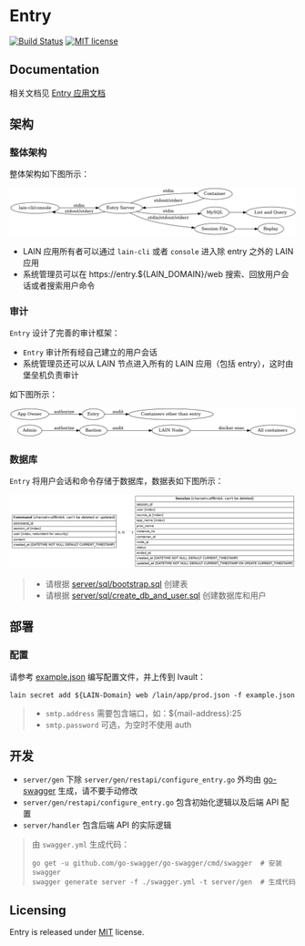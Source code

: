 # Entry

[![Build Status](https://travis-ci.org/laincloud/entry.svg?branch=master)](https://travis-ci.org/laincloud/entry)
[![MIT license](https://img.shields.io/github/license/mashape/apistatus.svg)](https://opensource.org/licenses/MIT)

## Documentation

相关文档见 [Entry 应用文档](https://laincloud.gitbooks.io/white-paper/content/outofbox/entry.html)

## 架构

### 整体架构

整体架构如下图所示：

![整体架构](docs/figures/entry.png)

- LAIN 应用所有者可以通过 `lain-cli` 或者 `console` 进入除 entry 之外的 LAIN 应用
- 系统管理员可以在 https://entry.${LAIN_DOMAIN}/web 搜索、回放用户会话或者搜索用户命令

### 审计

`Entry` 设计了完善的审计框架：

- `Entry` 审计所有经自己建立的用户会话
- 系统管理员还可以从 LAIN 节点进入所有的 LAIN 应用（包括 entry），这时由堡垒机负责审计

如下图所示：

![审计框架](docs/figures/audit.png)

### 数据库

`Entry` 将用户会话和命令存储于数据库，数据表如下图所示：

![数据表](docs/figures/database.png)

> - 请根据 [server/sql/bootstrap.sql](server/sql/bootstrap.sql) 创建表
> - 请根据 [server/sql/create_db_and_user.sql](server/sql/create_db_and_user.sql) 创建数据库和用户

## 部署

### 配置

请参考 [example.json](example.json) 编写配置文件，并上传到 lvault：

```
lain secret add ${LAIN-Domain} web /lain/app/prod.json -f example.json
```

> - `smtp.address` 需要包含端口，如：${mail-address}:25
> - `smtp.password` 可选，为空时不使用 auth

## 开发

- `server/gen` 下除 `server/gen/restapi/configure_entry.go` 外均由 [go-swagger](https://github.com/go-swagger/go-swagger) 生成，请不要手动修改
- `server/gen/restapi/configure_entry.go` 包含初始化逻辑以及后端 API 配置
- `server/handler` 包含后端 API 的实际逻辑

> 由 `swagger.yml` 生成代码：
>
> ```
> go get -u github.com/go-swagger/go-swagger/cmd/swagger  # 安装 swagger
> swagger generate server -f ./swagger.yml -t server/gen  # 生成代码
> ```

## Licensing

Entry is released under [MIT](https://github.com/laincloud/entry/blob/master/LICENSE) license.
